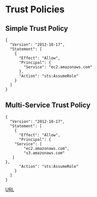 # Trust Policies

## Simple Trust Policy

```
{
  "Version": "2012-10-17",
  "Statement": [
    {
      "Effect": "Allow",
      "Principal": {
        "Service": "ec2.amazonaws.com"
      },
      "Action": "sts:AssumeRole"
    }
  ]
}
```

## Multi-Service Trust Policy

```
{
  "Version": "2012-10-17",
  "Statement": [
    {
      "Effect": "Allow",
      "Principal": {
    "Service": [
        "ec2.amazonaws.com",
        "s3.amazonaws.com"
   ]
},
      "Action": "sts:AssumeRole"
    }
  ]
}
```

[URL](https://docs.aws.amazon.com/IAM/latest/UserGuide/reference_policies_elements_principal.html)